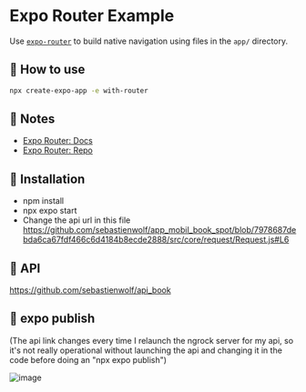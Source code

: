 # Expo Router Example

Use [`expo-router`](https://expo.github.io/router) to build native navigation using files in the `app/` directory.

## 🚀 How to use

```sh
npx create-expo-app -e with-router
```

## 📝 Notes

- [Expo Router: Docs](https://expo.github.io/router)
- [Expo Router: Repo](https://github.com/expo/router)

## 📝 Installation  
  
- npm install  
- npx expo start  
- Change the api url in this file https://github.com/sebastienwolf/app_mobil_book_spot/blob/7978687debda6ca67fdf466c6d4184b8ecde2888/src/core/request/Request.js#L6  
  
  
## 📝 API   
  
https://github.com/sebastienwolf/api_book

## 📝 expo publish   
(The api link changes every time I relaunch the ngrock server for my api, so it's not really operational without launching the api and changing it in the code before doing an "npx expo publish")  
  
![image](https://github.com/sebastienwolf/app_mobil_book_spot/assets/90312970/0839e7b0-5dba-4e8a-8eb7-11878d4e134c)


